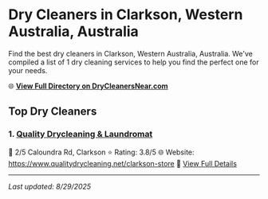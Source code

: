 # Dry Cleaners in Clarkson, Western Australia, Australia

Find the best dry cleaners in Clarkson, Western Australia, Australia. We've compiled a list of 1 dry cleaning services to help you find the perfect one for your needs.

🌐 **[View Full Directory on DryCleanersNear.com](https://drycleanersnear.com/city/Australia/Western%20Australia/Clarkson)**

## Top Dry Cleaners

### 1. [Quality Drycleaning & Laundromat](https://drycleanersnear.com/dryCleaner/68ad164e1d9ee695c9252f28/quality-drycleaning-laundromat)
📍 2/5 Caloundra Rd, Clarkson
⭐ Rating: 3.8/5
🌐 Website: https://www.qualitydrycleaning.net/clarkson-store
🔗 [View Full Details](https://drycleanersnear.com/dryCleaner/68ad164e1d9ee695c9252f28/quality-drycleaning-laundromat)


---

*Last updated: 8/29/2025*

